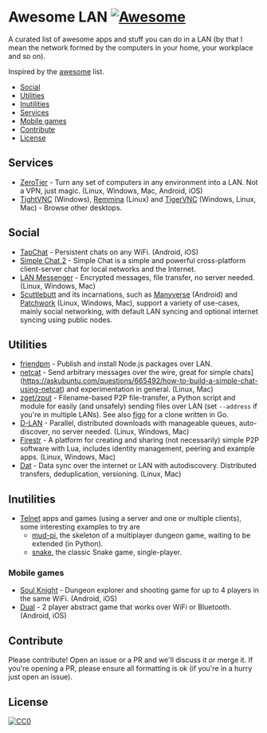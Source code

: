 # Awesome LAN [![Awesome](https://cdn.rawgit.com/sindresorhus/awesome/d7305f38d29fed78fa85652e3a63e154dd8e8829/media/badge.svg)](https://github.com/sindresorhus/awesome)

A curated list of awesome apps and stuff you can do in a LAN (by that I mean the network formed by the computers in your home, your workplace and so on).

Inspired by the [awesome](https://github.com/sindresorhus/awesome) list.

* [Social](#social)
* [Utilities](#utilities)
* [Inutilities](#utilities)
* [Services](#services)
* [Mobile games](#mobile-games)
* [Contribute](#contribute)
* [License](#license)

## Services

* [ZeroTier](https://www.zerotier.com/) - Turn any set of computers in any environment into a LAN. Not a VPN, just magic. (Linux, Windows, Mac, Android, iOS)
* [TightVNC](https://www.tightvnc.com/) (Windows), [Remmina](https://remmina.org/) (Linux) and [TigerVNC](https://tigervnc.org/) (Windows, Linux, Mac) - Browse other desktops.

## Social

* [TapChat](https://tapchat.com/) - Persistent chats on any WiFi. (Android, iOS)
* [Simple Chat 2](https://schat.me/) - Simple Chat is a simple and powerful cross-platform client-server chat for local networks and the Internet.
* [LAN Messenger](https://lanmessenger.github.io/) - Encrypted messages, file transfer, no server needed. (Linux, Windows, Mac)
* [Scuttlebutt](https://www.scuttlebutt.nz/) and its incarnations, such as [Manyverse](https://manyver.se/) (Android) and [Patchwork](https://github.com/ssbc/patchwork) (Linux, Windows, Mac), support a variety of use-cases, mainly social networking, with default LAN syncing and optional internet syncing using public nodes.

## Utilities

* [friendpm](https://github.com/noffle/friendpm) - Publish and install Node.js packages over LAN.
* [netcat](https://www.binarytides.com/netcat-tutorial-for-beginners/) - Send arbitrary messages over the wire, great for simple chats](https://askubuntu.com/questions/665492/how-to-build-a-simple-chat-using-netcat) and experimentation in general. (Linux, Mac)
* [zget/zput](https://github.com/nils-werner/zget) - Filename-based P2P file-transfer, a Python script and module for easily (and unsafely) sending files over LAN (set `--address` if you're in multiple LANs). See also [figo](https://github.com/rnbdev/figo) for a clone written in Go.
* [D-LAN](http://www.d-lan.net/features.html) - Parallel, distributed downloads with manageable queues, auto-discover, no server needed. (Linux, Windows, Mac)
* [Firestr](https://mempko.com/firestr/firestr.html) - A platform for creating and sharing (not necessarily) simple P2P software with Lua, includes identity management, peering and example apps. (Linux, Windows, Mac)
* [Dat](https://datproject.org/) - Data sync over the internet or LAN with autodiscovery. Distributed transfers, deduplication, versioning. (Linux, Mac)

## Inutilities

* [Telnet](https://www.telnet.org/htm/applications.htm) apps and games (using a server and one or multiple clients), some interesting examples to try are
  * [mud-pi](https://github.com/Frimkron/mud-pi), the skeleton of a multiplayer dungeon game, waiting to be extended (in Python).
  * [snake](https://github.com/plutov/go-snake-telnet), the classic Snake game, single-player.

### Mobile games

* [Soul Knight](https://play.google.com/store/apps/details?id=com.ChillyRoom.DungeonShooter&showAllReviews=true) - Dungeon explorer and shooting game for up to 4 players in the same WiFi. (Android, iOS)
* [Dual](https://play.google.com/store/apps/details?id=com.Seabaa.Dual) - 2 player abstract game that works over WiFi or Bluetooth. (Android, iOS)

## Contribute
Please contribute! Open an issue or a PR and we'll discuss it or merge it. If you're opening a PR, please ensure all formatting is ok (if you're in a hurry just open an issue).

## License
[![CC0](https://licensebuttons.net/p/zero/1.0/88x31.png)](https://creativecommons.org/publicdomain/zero/1.0/)
